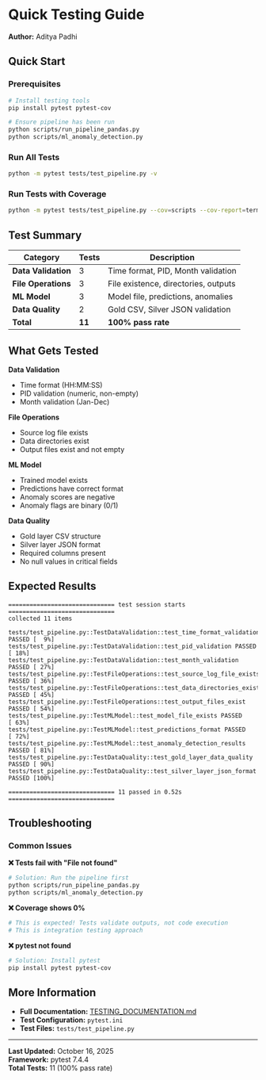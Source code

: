 # Quick Testing Guide

**Author:** Aditya Padhi

## Quick Start

### Prerequisites
```bash
# Install testing tools
pip install pytest pytest-cov

# Ensure pipeline has been run
python scripts/run_pipeline_pandas.py
python scripts/ml_anomaly_detection.py
```

### Run All Tests
```bash
python -m pytest tests/test_pipeline.py -v
```

### Run Tests with Coverage
```bash
python -m pytest tests/test_pipeline.py --cov=scripts --cov-report=term-missing -v
```

## Test Summary

| Category | Tests | Description |
|----------|-------|-------------|
| **Data Validation** | 3 | Time format, PID, Month validation |
| **File Operations** | 3 | File existence, directories, outputs |
| **ML Model** | 3 | Model file, predictions, anomalies |
| **Data Quality** | 2 | Gold CSV, Silver JSON validation |
| **Total** | **11** | **100% pass rate** |

## What Gets Tested

**Data Validation**
- Time format (HH:MM:SS)
- PID validation (numeric, non-empty)
- Month validation (Jan-Dec)

**File Operations**
- Source log file exists
- Data directories exist
- Output files exist and not empty

**ML Model**
- Trained model exists
- Predictions have correct format
- Anomaly scores are negative
- Anomaly flags are binary (0/1)

**Data Quality**
- Gold layer CSV structure
- Silver layer JSON format
- Required columns present
- No null values in critical fields

## Expected Results

```
============================== test session starts ==============================
collected 11 items

tests/test_pipeline.py::TestDataValidation::test_time_format_validation PASSED [  9%]
tests/test_pipeline.py::TestDataValidation::test_pid_validation PASSED   [ 18%]
tests/test_pipeline.py::TestDataValidation::test_month_validation PASSED [ 27%]
tests/test_pipeline.py::TestFileOperations::test_source_log_file_exists PASSED [ 36%]
tests/test_pipeline.py::TestFileOperations::test_data_directories_exist PASSED [ 45%]
tests/test_pipeline.py::TestFileOperations::test_output_files_exist PASSED [ 54%]
tests/test_pipeline.py::TestMLModel::test_model_file_exists PASSED       [ 63%]
tests/test_pipeline.py::TestMLModel::test_predictions_format PASSED      [ 72%]
tests/test_pipeline.py::TestMLModel::test_anomaly_detection_results PASSED [ 81%]
tests/test_pipeline.py::TestDataQuality::test_gold_layer_data_quality PASSED [ 90%]
tests/test_pipeline.py::TestDataQuality::test_silver_layer_json_format PASSED [100%]

============================== 11 passed in 0.52s ==============================
```

## Troubleshooting

### Common Issues

**❌ Tests fail with "File not found"**
```bash
# Solution: Run the pipeline first
python scripts/run_pipeline_pandas.py
python scripts/ml_anomaly_detection.py
```

**❌ Coverage shows 0%**
```bash
# This is expected! Tests validate outputs, not code execution
# This is integration testing approach
```

**❌ pytest not found**
```bash
# Solution: Install pytest
pip install pytest pytest-cov
```

## More Information

- **Full Documentation:** [TESTING_DOCUMENTATION.md](TESTING_DOCUMENTATION.md)
- **Test Configuration:** `pytest.ini`
- **Test Files:** `tests/test_pipeline.py`

---

**Last Updated:** October 16, 2025  
**Framework:** pytest 7.4.4  
**Total Tests:** 11 (100% pass rate)
